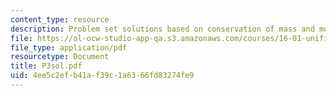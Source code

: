 ```yaml
---
content_type: resource
description: Problem set solutions based on conservation of mass and momentum.
file: https://ol-ocw-studio-app-qa.s3.amazonaws.com/courses/16-01-unified-engineering-i-ii-iii-iv-fall-2005-spring-2006/4ee5c2efb41af39c1a6366fd83274fe9_P3sol.pdf
file_type: application/pdf
resourcetype: Document
title: P3sol.pdf
uid: 4ee5c2ef-b41a-f39c-1a63-66fd83274fe9
---
```

